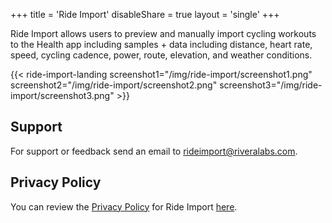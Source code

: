 +++
title = 'Ride Import'
disableShare = true
layout = 'single'
+++

Ride Import allows users to preview and manually import cycling workouts to the Health app including samples + data including
distance, heart rate, speed, cycling cadence, power, route, elevation, and weather conditions.

{{< ride-import-landing screenshot1="/img/ride-import/screenshot1.png" screenshot2="/img/ride-import/screenshot2.png" screenshot3="/img/ride-import/screenshot3.png" >}}

## Support

For support or feedback send an email to [rideimport@riveralabs.com](mailto:rideimport@riveralabs.com?subject=Ride%20Import%20Support).

## Privacy Policy

You can review the [Privacy Policy](privacy) for Ride Import [here](privacy).
